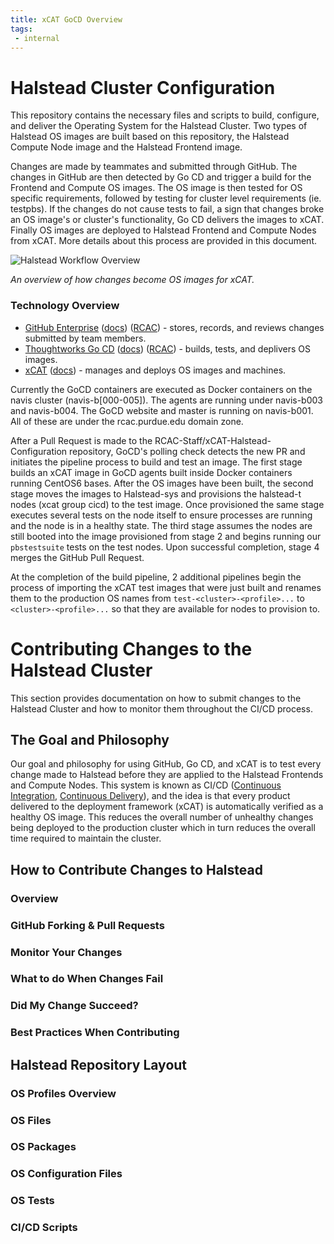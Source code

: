 ```yaml
---
title: xCAT GoCD Overview
tags:
 - internal
---
```


# Halstead Cluster Configuration
This repository contains the necessary files and scripts to build, configure,
and deliver the Operating System for the Halstead Cluster. Two types of
Halstead OS images are built based on this repository, the Halstead Compute Node
image and the Halstead Frontend image.

Changes are made by teammates and submitted through GitHub. The changes in
GitHub are then detected by Go CD and trigger a build for the Frontend and
Compute OS images. The OS image is then tested for OS specific requirements,
followed by testing for cluster level requirements (ie. testpbs). If the
changes do not cause tests to fail, a sign that changes broke an OS image's or
cluster's functionality, Go CD delivers the images to xCAT. Finally OS images
are deployed to Halstead Frontend and Compute Nodes from xCAT. More details
about this process are provided in this document.

![Halstead Workflow Overview](/knowledge/internal/EngineeringTeam/images/Halstead-Workflow-Overview.png)

*An overview of how changes become OS images for xCAT.*

### Technology Overview
* [GitHub Enterprise](https://enterprise.github.com/home)
([docs](https://guides.github.com/))
([RCAC](https://github.rcac.purdue.edu/)) -
stores, records, and reviews changes submitted by team members.
* [Thoughtworks Go CD](https://www.thoughtworks.com/go/)
([docs](https://docs.go.cd/current/))
([RCAC](https://navis-b001.rcac.purdue.edu/)) -
builds, tests, and deplivers OS images.
* [xCAT](https://xcat.org/)
([docs](http://xcat-docs.readthedocs.io/en/stable/)) -
manages and deploys OS images and machines.

Currently the GoCD containers are executed as Docker containers on the navis
cluster (navis-b[000-005]). The agents are running under navis-b003 and
navis-b004. The GoCD website and master is running on navis-b001. All of these
are under the rcac.purdue.edu domain zone.

After a Pull Request is made to the RCAC-Staff/xCAT-Halstead-Configuration
repository, GoCD's polling check detects the new PR and initiates the pipeline
process to build and test an image. The first stage builds an xCAT image in
GoCD agents built inside Docker containers running CentOS6 bases. After the
OS images have been built, the second stage moves the images to Halstead-sys
and provisions the halstead-t nodes (xcat group cicd) to the test image. Once
provisioned the same stage executes several tests on the node itself to ensure
processes are running and the node is in a healthy state. The third stage
assumes the nodes are still booted into the image provisioned from stage 2 and
begins running our `pbstestsuite` tests on the test nodes. Upon successful
completion, stage 4 merges the GitHub Pull Request.

At the completion of the build pipeline, 2 additional pipelines begin the
process of importing the xCAT test images that were just built and renames them
to the production OS names from `test-<cluster>-<profile>...` to
`<cluster>-<profile>...` so that they are available for nodes to provision to.

# Contributing Changes to the Halstead Cluster
This section provides documentation on how to submit changes to the Halstead
Cluster and how to monitor them throughout the CI/CD process.

## The Goal and Philosophy
Our goal and philosophy for using GitHub, Go CD, and xCAT is to test every
change made to Halstead before they are applied to the Halstead Frontends and
Compute Nodes. This system is known as CI/CD
([Continuous Integration](http://martinfowler.com/articles/continuousIntegration.html),
[Continuous Delivery](http://martinfowler.com/bliki/ContinuousDelivery.html)),
and the idea is that every product delivered to the deployment framework (xCAT)
is automatically verified as a healthy OS image. This reduces the overall number
of unhealthy changes being deployed to the production cluster which in turn
reduces the overall time required to maintain the cluster.

## How to Contribute Changes to Halstead

### Overview

### GitHub Forking & Pull Requests

### Monitor Your Changes

### What to do When Changes Fail

### Did My Change Succeed?

### Best Practices When Contributing


## Halstead Repository Layout

### OS Profiles Overview

### OS Files

### OS Packages

### OS Configuration Files

### OS Tests

### CI/CD Scripts
